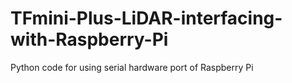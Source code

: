 # TFmini-Plus-LiDAR-interfacing-with-Raspberry-Pi
Python code for using serial hardware port of Raspberry Pi
